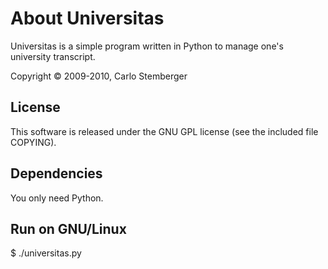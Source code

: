 About Universitas
=================
Universitas is a simple program written in Python to manage one's university transcript.

Copyright © 2009-2010, Carlo Stemberger

License
-------
This software is released under the GNU GPL license (see the included file
COPYING).

Dependencies
------------
You only need Python.

Run on GNU/Linux
----------------
$ ./universitas.py


